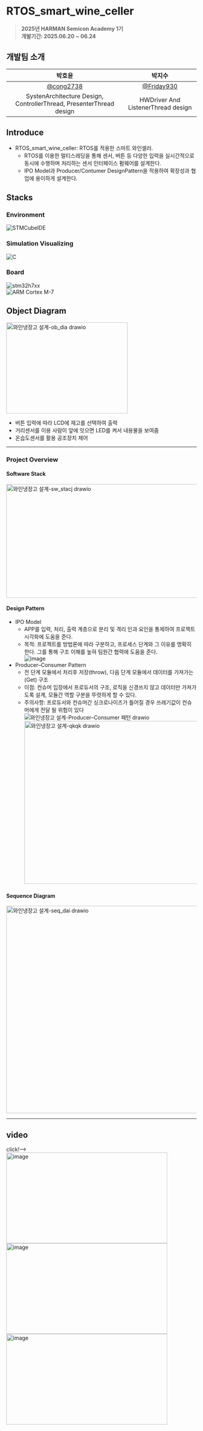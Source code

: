 # RTOS_smart_wine_celler

> **2025년 HARMAN Semicon Academy 1기** <br/> **개발기간: 2025.06.20 ~ 06.24**

## 개발팀 소개

|박호윤                                                              |박지수                                            |                                                                     
| :--------------------------------------------:                     | :--------------------------------------------:  | 
|   [@cong2738](https://github.com/cong2738)                         |    [@Friday930](https://github.com/Friday930)  |
|SystenArchitecture Design, ControllerThread, PresenterThread design|HWDriver And ListenerThread design              |

## Introduce

- RTOS_smart_wine_celler: RTOS를 적용한 스마트 와인셀러.
  - RTOS를 이용한 멀티스레딩을 통해 센서, 버튼 등 다양한 입력을 실시간적으로 동시에 수행하며 처리하는 센서 인터페이스 펌웨어를 설계한다.
  - IPO Model과 Producer/Contumer DesignPattern을 적용하여 확장성과 협업에 용이하게 설계한다.

## Stacks

### Environment
![STMCubeIDE](https://img.shields.io/badge/Tool-STMCubeIDE-904cab?style=for-the-badge&logo=&logoColor=#2C2255)

### Simulation Visualizing
![C](https://img.shields.io/badge/Lang-C-A8B9CC?style=for-the-badge)</br>

### Board
![stm32h7xx](https://img.shields.io/badge/Board-stm32h7xx-03234B?style=for-the-badge)</br>
![ARM Cortex M-7](https://img.shields.io/badge/Core-ARM_Cortex_M7-0091BD?style=for-the-badge)</br>

## Object Diagram

<img width="321" height="241" alt="와인냉장고 설계-ob_dia drawio" src="https://github.com/user-attachments/assets/e9babd54-f41f-4eac-a8b3-618bcc171223" />
</br>

- 버튼 입력에 따라 LCD에 재고를 선택하여 출력
- 거리센서를 이용 사람이 앞에 잇으면 LED를 켜서 내용물을 보여줌
- 온습도센서를 활용 공조장치 제어

_ _ _ _ _ _

### Project Overview

#### Software Stack

<img width="651" height="301" alt="와인냉장고 설계-sw_stacj drawio" src="https://github.com/user-attachments/assets/b8adc136-f62b-4d30-9d21-df6c6e73b241" />
</br>

#### Design Pattern

- IPO Model</br>
  - APP를 입력, 처리, 출력 계층으로 분리 및 격리 인과 요인을 통제하여 프로젝트 시각화에 도움을 준다.</br>
  - 목적: 프로젝트를 방법론에 따라 구분하고, 프로세스 단계와 그 이유를 명확히 한다. 그를 통해 구조 이해를 높혀 팀원간 협력에 도움을 준다.</br>
   <img width="auto" height="auto" alt="image" src="https://github.com/user-attachments/assets/b9bb38c6-70a1-4cc6-ac12-6103c29daea1" /></br>
- Producer–Consumer Pattern</br>
  - 전 단계 모듈에서 처리후 저장(throw), 다음 단계 모듈에서 데이터를 가져가는(Get) 구조</br>
  - 이점: 컨슈머 입장에서 프로듀서의 구조, 로직을 신경쓰지 않고 데이터만 가져가도록 설계, 모듈간 역할 구분을 뚜렷하게 할 수 있다.</br>
  - 주의사항: 프로듀서와 컨슈머간 싱크로나이즈가 틀어질 경우 쓰레기값이 컨슈머에게 전달 될 위험이 있다</br>
<img width="auto" height="auto" alt="와인냉장고 설계-Producer–Consumer 패턴 drawio" src="https://github.com/user-attachments/assets/bb4e4853-409c-4bdf-9870-52c80ec4d9cc" /></br>
<img width="801" height="431" alt="와인냉장고 설계-qkqk drawio" src="https://github.com/user-attachments/assets/9ee2135b-b035-40d2-a928-b2f953be3a36" /></br>


#### Sequence Diagram

<img width="961" height="549" alt="와인냉장고 설계-seq_dai drawio" src="https://github.com/user-attachments/assets/ffbb2f68-d719-4b37-b4ef-ddd8f60efe42" /></br>

   
_ _ _ _ _ _

## video  
click!--></br>
<img width="426" height="240" alt="image" src="img/거리.gif" /></br>
<img width="426" height="240" alt="image" src="img/입력.gif" /></br>
<img width="426" height="240" alt="image" src="img/온도제어.gif" /></br>
